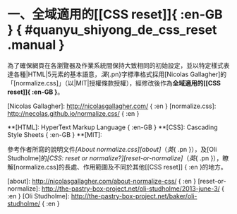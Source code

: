 

一、全域適用的[[CSS reset]]{ :en-GB } { #quanyu_shiyong_de_css_reset .manual }
===


為了確保網頁在各瀏覽器及作業系統間保持大致相同的初始設定，並以特定樣式表達各種|HTML|5元素的基本語意，_漢_{.pn}字標準格式採用[Nicolas Gallagher]的「[normalize.css]」（以|MIT|授權條款授權），經修改後作為<b>全域適用的[[CSS reset]]{ :en-GB }</b>。


[Nicolas Gallagher]: http://nicolasgallagher.com/ { :en }
[normalize.css]: http://necolas.github.io/normalize.css/ { :en }

**[HTML]: HyperText Markup Language { :en-GB }
**[CSS]: Cascading Style Sheets { :en-GB }
**[MIT]: 


參考作者所寫的說明文件<cite class="piece">[About normalize.css][about]</cite>（_英_{ .pn }），及[Oli Studholme]的<cite class="piece">[CSS: reset or normalize?][reset-or-normalize]</cite>（_英_{ .pn }），瞭解[normalize.css]的長處、作用範圍及不同於其他[[CSS reset]] { :en }的地方。

[about]: http://nicolasgallagher.com/about-normalize-css/ { :en }
[reset-or-normalize]: http://the-pastry-box-project.net/oli-studholme/2013-june-3/ { :en }
[Oli Studholme]: http://the-pastry-box-project.net/baker/oli-studholme/ { :en }